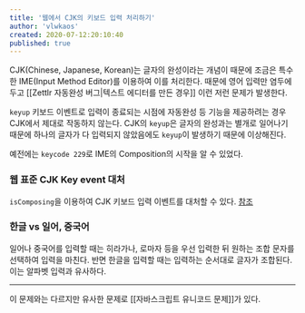 ```yaml
---
title: '웹에서 CJK의 키보드 입력 처리하기'
author: 'vlwkaos'
created: 2020-07-12:20:10:40
published: true
---
```


CJK(Chinese, Japanese, Korean)는 글자의 완성이라는 개념이 때문에 조금은 특수한 IME(Input Method Editor)를 이용하여 이를 처리한다. 때문에 영어 입력만 염두에 두고 [[Zettlr 자동완성 버그|텍스트 에디터를 만든 경우]] 이런 저런 문제가 발생한다.

`keyup` 키보드 이벤트로 입력이 종료되는 시점에 자동완성 등 기능을 제공하려는 경우 CJK에서 제대로 작동하지 않는다. CJK의 `keyup`은 글자의 완성과는 별개로 일어나기 때문에 하나의 글자가 다 입력되지 않았음에도 `keyup`이 발생하기 때문에 이상해진다.

예전에는 `keycode 229`로 IME의 Composition의 시작을 알 수 있었다.

### 웹 표준 CJK Key event 대처

`isComposing`을 이용하여 CJK 키보드 입력 이벤트를 대처할 수 있다. [참조](https://www.fxsitecompat.dev/en-CA/docs/2018/keydown-and-keyup-events-are-now-fired-during-ime-composition/)

### 한글 vs 일어, 중국어

일어나 중국어를 입력할 때는 히라가나, 로마자 등을 우선 입력한 뒤 원하는 조합 문자를 선택하여 입력을 마친다. 반면 한글을 입력할 때는 입력하는 순서대로 글자가 조합된다. 이는 알파벳 입력과 유사하다.

---

이 문제와는 다르지만 유사한 문제로 [[자바스크립트 유니코드 문제]]가 있다.
